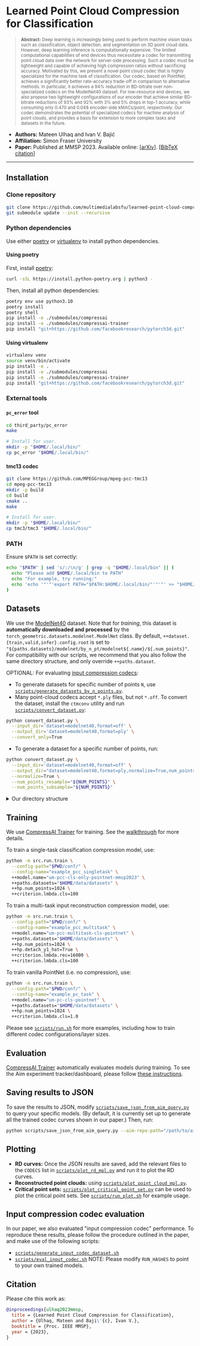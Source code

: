 # Learned Point Cloud Compression for Classification

> <sup>**Abstract:** Deep learning is increasingly being used to perform machine vision tasks such as classification, object detection, and segmentation on 3D point cloud data. However, deep learning inference is computationally expensive. The limited computational capabilities of end devices thus necessitate a codec for transmitting point cloud data over the network for server-side processing. Such a codec must be lightweight and capable of achieving high compression ratios without sacrificing accuracy. Motivated by this, we present a novel point cloud codec that is highly specialized for the machine task of classification. Our codec, based on PointNet, achieves a significantly better rate-accuracy trade-off in comparison to alternative methods. In particular, it achieves a 94% reduction in BD-bitrate over non-specialized codecs on the ModelNet40 dataset. For low-resource end devices, we also propose two lightweight configurations of our encoder that achieve similar BD-bitrate reductions of 93% and 92% with 3% and 5% drops in top-1 accuracy, while consuming only 0.470 and 0.048 encoder-side kMACs/point, respectively. Our codec demonstrates the potential of specialized codecs for machine analysis of point clouds, and provides a basis for extension to more complex tasks and datasets in the future.</sup>

- **Authors:** Mateen Ulhaq and Ivan V. Bajić
- **Affiliation:** Simon Fraser University
- **Paper:** Published at MMSP 2023. Available online: [[arXiv](TODO)]. [[BibTeX citation](#citation)]


----


## Installation


### Clone repository

```bash
git clone https://github.com/multimedialabsfu/learned-point-cloud-compression-for-classification
git submodule update --init --recursive
```


### Python dependencies

Use either [poetry](#using-poetry) or [virtualenv](#using-virtualenv) to install python dependencies.


#### Using poetry

First, install [poetry](https://python-poetry.org/docs/#installation):

```bash
curl -sSL https://install.python-poetry.org | python3 -
```

Then, install all python dependencies:

```bash
poetry env use python3.10
poetry install
poetry shell
pip install -e ./submodules/compressai
pip install -e ./submodules/compressai-trainer
pip install "git+https://github.com/facebookresearch/pytorch3d.git"
```


#### Using virtualenv

```bash
virtualenv venv
source venv/bin/activate
pip install -e .
pip install -e ./submodules/compressai
pip install -e ./submodules/compressai-trainer
pip install "git+https://github.com/facebookresearch/pytorch3d.git"
```


### External tools


#### `pc_error` tool

```bash
cd third_party/pc_error
make

# Install for user.
mkdir -p "$HOME/.local/bin/"
cp pc_error "$HOME/.local/bin/"
```


#### tmc13 codec

```bash
git clone https://github.com/MPEGGroup/mpeg-pcc-tmc13
cd mpeg-pcc-tmc13
mkdir -p build
cd build
cmake ..
make

# Install for user.
mkdir -p "$HOME/.local/bin/"
cp tmc3/tmc3 "$HOME/.local/bin/"
```


### PATH

Ensure `$PATH` is set correctly:

```bash
echo "$PATH" | sed 's/:/\n/g' | grep -q "$HOME/.local/bin" || (
  echo "Please add $HOME/.local/bin to PATH"
  echo "For example, try running:"
  echo 'echo '"'"'export PATH="$PATH:$HOME/.local/bin/"'"'"' >> "$HOME/.bashrc"'
)
```


## Datasets

We use the [ModelNet40] dataset. Note that for *training*, this dataset is **automatically downloaded and processed** by the `torch_geometric.datasets.modelnet.ModelNet` class. By default, `++dataset.{train,valid,infer}.config.root` is set to `"${paths.datasets}/modelnet/by_n_pt/modelnet${.name}/${.num_points}"`. For compatibility with our scripts, we recommend that you also follow the same directory structure, and only override `++paths.dataset`.

OPTIONAL: For evaluating [input compression codecs](#input-compression-codecs):
   - To generate datasets for specific number of points `N`, use [`scripts/generate_datasets_by_n_points.py`](./scripts/generate_datasets_by_n_points.py).
   - Many point-cloud codecs accept `*.ply` files, but not `*.off`. To convert the dataset, install the `ctmconv` utility and run [`scripts/convert_dataset.py`](./scripts/convert_dataset.py):
   ```bash
   python convert_dataset.py \
     --input_dir='dataset=modelnet40,format=off' \
     --output_dir='dataset=modelnet40,format=ply' \
     --convert_only=True
   ```
   - To generate a dataset for a specific number of points, run:
   ```bash
   python convert_dataset.py \
     --input_dir='dataset=modelnet40,format=off' \
     --output_dir="dataset=modelnet40,format=ply,normalize=True,num_points=${NUM_POINTS}" \
     --normalize=True \
     --num_points_resample="${NUM_POINTS}" \
     --num_points_subsample="${NUM_POINTS}"
   ```


<details>

<summary>Our directory structure</summary>

For reference, we used the following directory structure.

```
${paths.datasets}/modelnet/
├── by_n_pt
│   └── modelnet40
│       ├── 1024            <-- format=.pt, points=1024, processed
│       ├── 512
│       └── ...
├── by_n_ply
│   ├── 1024                <-- format=.ply, points=1024, flat
│   ├── 0512
│   └── ...
├── by_n_scale_ply
│   ├── 1024
│   │   ├── 0256            <-- format=.ply, points=1024, scale=256, flat
│   │   ├── 0128
│   │   └── ...
│   └── ...
├── modelnet40              <-- format=.off, default
└── modelnet40_repaired_off <-- format=.off, class/loader (e.g. desk/train)
```

</details>


## Training

We use [CompressAI Trainer] for training. See the [walkthrough] for more details.

To train a single-task classification compression model, use:

```bash
python -m src.run.train \
  --config-path="$PWD/conf/" \
  --config-name="example_pcc_singletask" \
  ++model.name="um-pcc-cls-only-pointnet-mmsp2023" \
  ++paths.datasets="$HOME/data/datasets" \
  ++hp.num_points=1024 \
  ++criterion.lmbda.cls=100
```

To train a multi-task input reconstruction compression model, use:

```bash
python -m src.run.train \
  --config-path="$PWD/conf/" \
  --config-name="example_pcc_multitask" \
  ++model.name="um-pcc-multitask-cls-pointnet" \
  ++paths.datasets="$HOME/data/datasets" \
  ++hp.num_points=1024 \
  ++hp.detach_y1_hat=True \
  ++criterion.lmbda.rec=16000 \
  ++criterion.lmbda.cls=100
```

To train vanilla PointNet (i.e. no compression), use:

```bash
python -m src.run.train \
  --config-path="$PWD/conf/" \
  --config-name="example_pc_task" \
  ++model.name="um-pc-cls-pointnet" \
  ++paths.datasets="$HOME/data/datasets" \
  ++hp.num_points=1024 \
  ++criterion.lmbda.cls=1.0
```

Please see [`scripts/run.sh`](./scripts/run.sh) for more examples, including how to train different codec configurations/layer sizes.


## Evaluation

[CompressAI Trainer] automatically evaluates models during training. To see the Aim experiment tracker/dashboard, please follow [these instructions](https://interdigitalinc.github.io/CompressAI-Trainer/tutorials/full.html#viewing-the-experiment-dashboard-in-aim).


## Saving results to JSON

To save the results to JSON, modify [`scripts/save_json_from_aim_query.py`](./scripts/save_json_from_aim_query.py) to query your specific models. (By default, it is currently set up to generate all the trained codec curves shown in our paper.) Then, run:

```bash
python scripts/save_json_from_aim_query.py --aim-repo-path="/path/to/aim/repo" --output-dir="results/point-cloud-classification/modelnet40"
```


## Plotting

- **RD curves:** Once the JSON results are saved, add the relevant files to the `CODECS` list in [`scripts/plot_rd_mpl.py`](./scripts/plot_rd_mpl.py) and run it to plot the RD curves.
- **Reconstructed point clouds:** using [`scripts/plot_point_cloud_mpl.py`](./scripts/plot_point_cloud_mpl.py).
- **Critical point sets:** [`scripts/plot_critical_point_set.py`](./scripts/plot_critical_point_set.py) can be used to plot the critical point sets. See [`scripts/run_plot.sh`](./scripts/run_plot.sh) for example usage.


## Input compression codec evaluation

In our paper, we also evaluated "input compression codec" performance. To reproduce these results, please follow the procedure outlined in the paper, and make use of the following scripts:

 - [`scripts/generate_input_codec_dataset.sh`](./scripts/generate_input_codec_dataset.sh)
 - [`scripts/eval_input_codec.sh`](./scripts/eval_input_codec.sh)
   NOTE: Please modify `RUN_HASHES` to point to your own trained models.


## Citation

Please cite this work as:

```bibtex
@inproceedings{ulhaq2023mmsp,
  title = {Learned Point Cloud Compression for Classification},
  author = {Ulhaq, Mateen and Baji\'{c}, Ivan V.},
  booktitle = {Proc. IEEE MMSP},
  year = {2023},
}
```




[ModelNet40]: http://modelnet.cs.princeton.edu/ModelNet40.zip
[CompressAI Trainer]: https://github.com/InterDigitalInc/CompressAI-Trainer
[walkthrough]: https://interdigitalinc.github.io/CompressAI-Trainer/tutorials/full.html
